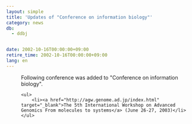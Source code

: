 ```yaml
---
layout: simple
title: 'Updates of "Conference on information biology"'
category: news
db:
  - ddbj


date: 2002-10-16T00:00:00+09:00
retire_time: 2002-10-16T00:00:00+09:00
lang: en
---
```


<dd>Following conference was added to "Conference on information biology".

    <ul>
        <li><a href="http://agw.genome.ad.jp/index.html" target="_blank">The 5th International Workshop on Advanced Genomics From molecules to systems</a> (June 26-27, 2003)</li>
    </ul>
</dd>
